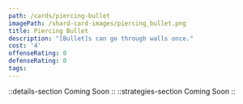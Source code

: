 ```yaml
---
path: /cards/piercing-bullet
imagePath: /shard-card-images/piercing_bullet.png
title: Piercing Bullet
description: "[Bullet]s can go through walls once."
cost: '4'
offenseRating: 0
defenseRating: 0
tags:
---
```

::details-section
Coming Soon
::
::strategies-section
Coming Soon
::